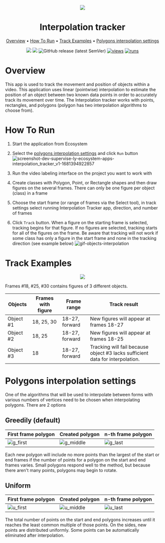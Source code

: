 <div align="center" markdown> 
<img src="https://user-images.githubusercontent.com/115161827/231768642-879cd495-903e-4ef2-a3de-b45a91a6f968.jpg" />

# Interpolation tracker
  
<p align="center">
  <a href="#Overview">Overview</a> •
  <a href="#How-To-Run">How To Run</a> •
  <a href="#Track-Examples">Track Examples</a> •
  <a href="#Polygons-interpolation-settings">Polygons interpolation settings</a> 
</p>

[![](https://img.shields.io/badge/supervisely-ecosystem-brightgreen)](https://ecosystem.supervise.ly/apps/supervisely-ecosystem/interpolation-tracker-v1)
[![](https://img.shields.io/badge/slack-chat-green.svg?logo=slack)](https://supervise.ly/slack)
![GitHub release (latest SemVer)](https://img.shields.io/github/v/release/supervisely-ecosystem/interpolation-tracker-v1)
[![views](https://app.supervise.ly/img/badges/views/supervisely-ecosystem/interpolation-tracker-v1)](https://supervise.ly)
[![runs](https://app.supervise.ly/img/badges/runs/supervisely-ecosystem/interpolation-tracker-v1)](https://supervise.ly)

</div>

# Overview 

This app is used to track the movement and position of objects within a video. This application uses linear (pointwise) interpolation to estimate the position of an object between two known data points in order to accurately track its movement over time. The Interpolation tracker works with points, rectangles, and polygons (polygon has two interpolation algorithms to choose from).

# How To Run

1. Start the application from Ecosystem

2. Select the <a href="#Polygons-interpolation-settings">polygons interpolation settings</a> and click `Run` button
![screenshot-dev-supervise-ly-ecosystem-apps-interpolation_tracker_v1-1681394922857](https://user-images.githubusercontent.com/115161827/231813349-16eefdf2-fe28-4ab6-9efc-86e7a9f0024f.png)


4. Run the video labeling interface on the project you want to work with

3. Create classes with Polygon, Point, or Rectangle shapes and then draw figures on the several frames. There can only be one figure per object (class) in a frame

4. Choose the start frame (or range of frames via the Select tool), in track settings select running Interpolation Tracker app, direction, and number of frames

5. Click `Track` button. When a figure on the starting frame is selected, tracking begins for that figure. If no figures are selected, tracking starts for all of the figures on the frame. Be aware that tracking will not work if some class has only a figure in the start frame and none in the tracking direction (see example below)
![gif-objects-interpolation](https://user-images.githubusercontent.com/115161827/231813506-8f7255dd-9cbd-40d5-8337-477d0f4d816d.gif)

# Track Examples

<div align="center">

<img src="https://user-images.githubusercontent.com/87002239/231757938-730b1deb-5887-47d7-a299-616411ffefa3.png" />

</div>

Frames #18, #25, #30 contains figures of 3 different objects.

| Objects   | Frames with figure | Frame range    | Track result                                                                  |
| --------- | ------------------ | -------------- | ----------------------------------------------------------------------------- |
| Object #1 | 18, 25, 30         | 18-27, forward | New figures will appear at frames 18-27                                       |
| Object #2 | 18, 25             | 18-27, forward | New figures will appear at frames 18-25                                       |
| Object #3 | 18                 | 18-27, forward | Tracking will fail because object #3 lacks sufficient data for interpolation. |


# Polygons interpolation settings

One of the algorithms that will be used to interpolate between forms with various numbers of vertices need to be chosen when interpolating polygons.
There are 2 options

## Greedily (default)

| First frame polygon                                                                                                   | Created polygon                                                                                                      | n-th frame polygon                |
| --------------------------------------------------------------------------------------------------------------------- | -------------------------------------------------------------------------------------------------------------------- | --------------------------------- |
| ![g_first](https://user-images.githubusercontent.com/115161827/231856880-d52eb375-4f1f-45f6-9f8b-8d334efb2b7d.png)| ![g_middle](https://user-images.githubusercontent.com/115161827/231856930-18d2d3f0-7252-40e8-bfa8-0541338edbc3.png)|![g_last](https://user-images.githubusercontent.com/115161827/231856988-311de766-e1d1-482b-acd7-51781c84c3ed.png)



Each new polygon will include no more points than the largest of the start or end frames if the number of points for a polygon on the start and end frames varies.
Small polygons respond well to the method, but because there aren't many points, polygons may begin to rotate.

## Uniform

| First frame polygon                                                                                                     | Created polygon                                                                                                       | n-th frame polygon |
| ----------------------------------------------------------------------------------------------------------------------- | --------------------------------------------------------------------------------------------------------------------- | ------------------ |
|![u_first](https://user-images.githubusercontent.com/115161827/231857037-481affe0-b844-4b22-96a0-437479e6e318.png)| ![u_middle](https://user-images.githubusercontent.com/115161827/231857099-0d4bbcaf-9b96-4312-8cb6-0e94da1fbf8a.png)| ![u_last](https://user-images.githubusercontent.com/115161827/231857156-36911631-a786-47e0-bbcc-58b1a437e9b9.png)




The total number of points on the start and end polygons increases until it reaches the least common multiple of those points.
On the sides, new points are distributed uniformly. Some points can be automatically eliminated after interpolation.
